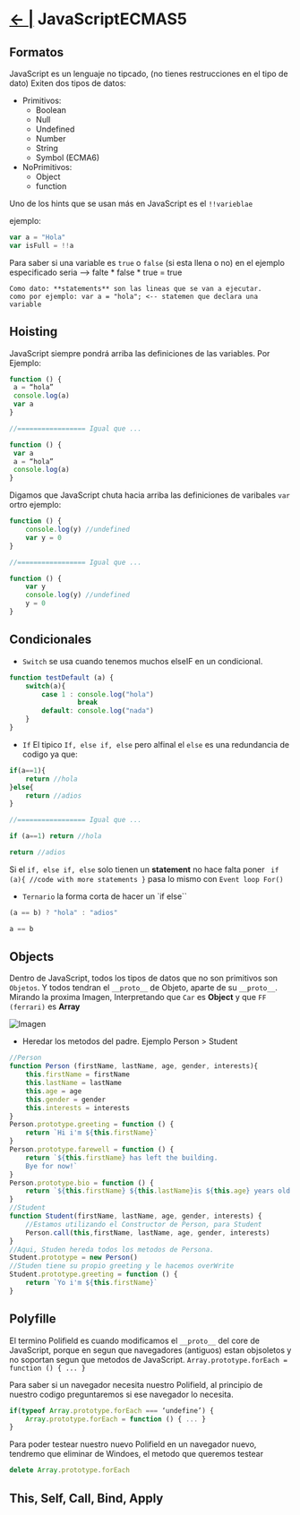 # [← |](https://github.com/VGamezz19/skylab-curso/blob/dev/course/semana01/)  JavaScriptECMAS5

## Formatos

JavaScript es un lenguaje no tipcado, (no tienes restrucciones en el tipo de dato)
Exiten dos tipos de datos:
-   Primitivos:
    - Boolean 
    - Null 
    - Undefined
    - Number
    - String 
    - Symbol (ECMA6)
-   NoPrimitivos:
    - Object
    - function

Uno de los hints que se usan más en JavaScript es el `!!varieblae`

ejemplo: 

````javascript
var a = "Hola"
var isFull = !!a
````

Para saber si una variable es `true` o `false` (si esta llena o no) en el ejemplo especificado seria --> falte * false * true = true

````
Como dato: **statements** son las lineas que se van a ejecutar. 
como por ejemplo: var a = "hola"; <-- statemen que declara una variable
````

## Hoisting

JavaScript siempre pondrá arriba las definiciones de las variables. Por Ejemplo:

```javascript
function () {
 a = “hola”
 console.log(a)
 var a
}

//================= Igual que ...

function () {
 var a
 a = “hola”
 console.log(a)
}
```

Digamos que JavaScript chuta hacia arriba las definiciones de varibales `var`
ortro ejemplo:

```javascript
function () {
    console.log(y) //undefined
    var y = 0
}

//================= Igual que ...

function () {
    var y
    console.log(y) //undefined
    y = 0
}
```


## Condicionales

- `Switch` se usa cuando tenemos muchos elseIF en un condicional.

````javascript
function testDefault (a) {
    switch(a){
        case 1 : console.log("hola")
                 break
        default: console.log("nada")
    }
}
````

- `If` El tipico `If, else if, else` pero alfinal el `else` es una redundancia de codigo ya que:
`````javascript
if(a==1){
    return //hola
}else{
    return //adios
}

//================= Igual que ...

if (a==1) return //hola

return //adios
`````

Si el `if, else if, else` solo tienen un **statement** no hace falta poner ` if (a){ //code with more statements }`
pasa lo mismo con `Event loop For()`


- `Ternario` la forma corta de hacer un `if else``

````javascript
(a == b) ? "hola" : "adios"

a == b 

````


## Objects

Dentro de JavaScript, todos los tipos de datos que no son  primitivos son `Objetos`. 
Y todos tendran el `__proto__` de Objeto, aparte de su `__proto__`.
Mirando la proxima Imagen, Interpretando que `Car` es **Object** y que `FF (ferrari)` es **Array**

![Imagen](https://github.com/VGamezz19/skylab-curso/blob/dev/course/semana01/public/herencias.jpg)


- Heredar los metodos del padre. Ejemplo Person > Student

```javascript
//Person
function Person (firstName, lastName, age, gender, interests){
    this.firstName = firstName
    this.lastName = lastName
    this.age = age
    this.gender = gender
    this.interests = interests
}
Person.prototype.greeting = function () {
    return `Hi i'm ${this.firstName}`
}
Person.prototype.farewell = function () {
    return `${this.firstName} has left the building.
    Bye for now!`
}
Person.prototype.bio = function () {
    return `${this.firstName} ${this.lastName}is ${this.age} years old. ${(this.gender == 'famel') ? "She" : "He"} likes ${this.interests.join(", ")}`;
}
//Student
function Student(firstName, lastName, age, gender, interests) {
    //Estamos utilizando el Constructor de Person, para Student
    Person.call(this,firstName, lastName, age, gender, interests)
}
//Aqui, Studen hereda todos los metodos de Persona.
Student.prototype = new Person()
//Studen tiene su propio greeting y le hacemos overWrite
Student.prototype.greeting = function () {
    return `Yo i'm ${this.firstName}`
}
```

## Polyfille

El termino Polifield es cuando modificamos el `__proto__` del core de JavaScript, porque en segun que navegadores (antiguos) estan objsoletos y no soportan segun que metodos de JavaScript.
`Array.prototype.forEach = function () { ... }`

Para saber si un navegador necesita nuestro Polifield, al principio de nuestro codigo preguntaremos si ese navegador lo necesita.
```javascript
if(typeof Array.prototype.forEach === ‘undefine’) {
    Array.prototype.forEach = function () { ... }
}
```

Para poder testear nuestro nuevo Polifield en un navegador nuevo, tendremo que eliminar de Windoes, el metodo que queremos testear
``` javascript
delete Array.prototype.forEach
```

## This, Self, Call, Bind, Apply

